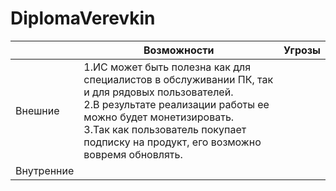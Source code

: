 # DiplomaVerevkin
||**Возможности**|**Угрозы**|
|----------|----------|----------|
|Внешние|1.ИС может быть полезна как для специалистов в обслуживании ПК, так и для рядовых пользователей. <br>2.В результате реализации работы ее можно будет монетизировать. <br>3.Так как пользователь покупает подписку на продукт, его возможно вовремя обновлять.||
|Внутренние|||
